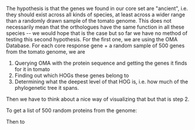 The hypothesis is that the genes we found in our core set are "ancient", i.e. they should exist across all kinds of species, at least across a wider range than a randomly drawn sample of the tomato genome.
This does not necessarily mean that the orthologues have the same function in all these species -- we would hope that is the case but so far we have no method of testing this second hypothesis.
For the first one, we are using the OMA Database. For each core response gene + a random sample of 500 genes from the tomato genome, we are

1. Querying OMA with the protein sequence and getting the genes it finds for it in tomato
2. Finding out which HOGs these genes belong to
3. Determining what the deepest level of that HOG is, i.e. how much of the phylogenetic tree it spans.

Then we have to think about a nice way of visualizing that but that is step 2.

To get a list of 500 random proteins from the genome:


Then to 
